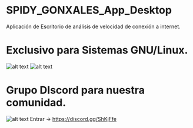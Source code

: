 # SPIDY_GONXALES_App_Desktop
Aplicación de Escritorio de análisis de velocidad de conexión a internet.
# Exclusivo para Sistemas GNU/Linux.
![alt text](https://media-exp1.licdn.com/dms/image/C4D22AQFgT5kA1De-WA/feedshare-shrink_1280/0?e=1584576000&v=beta&t=0T-Xd5I-niO_lF7HdxoLTjP1CeUYXohmRPnTelzXPm0)
![alt text](https://media-exp1.licdn.com/dms/image/C4D22AQHQA-HUF0UfcQ/feedshare-shrink_1280/0?e=1584576000&v=beta&t=QYYGQGBMR7YHzZ72fiDM4fSJskTLgnH5PzL8NkbqVtg)  
# Grupo DIscord para nuestra comunidad.
![alt text](https://external-content.duckduckgo.com/iu/?u=https%3A%2F%2Fasgardgaming.se%2Fwp-content%2Fuploads%2F2017%2F08%2Fderp-300x240.png&f=1&nofb=1) Entrar -> https://discord.gg/ShKjFfe

